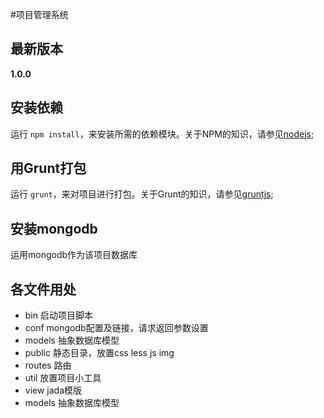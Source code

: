 #项目管理系统

## 最新版本

**1.0.0**

## 安装依赖

运行 `npm install`，来安装所需的依赖模块。关于NPM的知识，请参见[nodejs](http://nodejs.org/);

## 用Grunt打包

运行 `grunt`，来对项目进行打包。关于Grunt的知识，请参见[gruntjs](http://gruntjs.com/);

## 安装mongodb

运用mongodb作为该项目数据库

## 各文件用处
* bin 启动项目脚本
* conf mongodb配置及链接，请求返回参数设置
* models 抽象数据库模型
* public 静态目录，放置css less js img
* routes 路由
* util 放置项目小工具
* view jada模版
* models 抽象数据库模型
